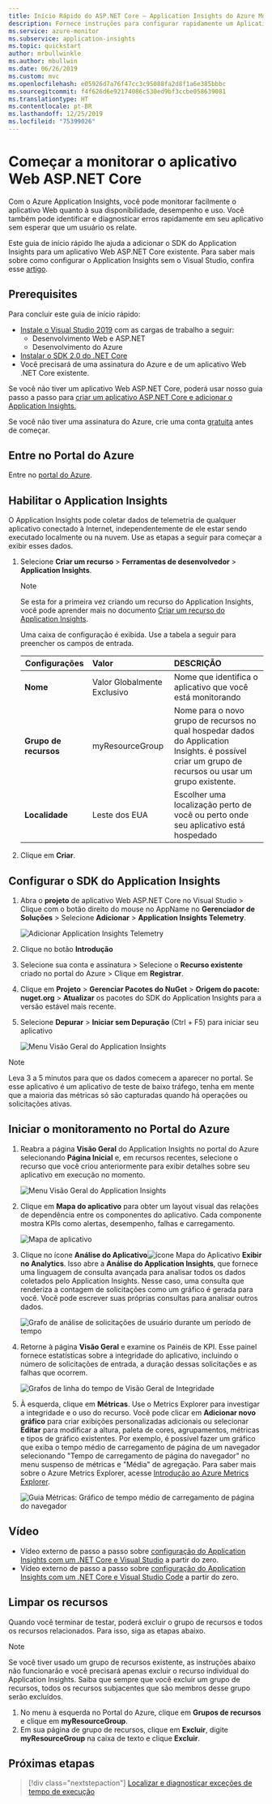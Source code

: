 ```yaml
---
title: Início Rápido do ASP.NET Core – Application Insights do Azure Monitor
description: Fornece instruções para configurar rapidamente um Aplicativo Web ASP.NET Core para monitoramento com o Application Insights do Azure Monitor
ms.service: azure-monitor
ms.subservice: application-insights
ms.topic: quickstart
author: mrbullwinkle
ms.author: mbullwin
ms.date: 06/26/2019
ms.custom: mvc
ms.openlocfilehash: e05926d7a76f47cc3c95088fa2d8f1a6e385bbbc
ms.sourcegitcommit: f4f626d6e92174086c530ed9bf3ccbe058639081
ms.translationtype: HT
ms.contentlocale: pt-BR
ms.lasthandoff: 12/25/2019
ms.locfileid: "75399026"
---
```

# <a name="start-monitoring-your-aspnet-core-web-application"></a>Começar a monitorar o aplicativo Web ASP.NET Core

Com o Azure Application Insights, você pode monitorar facilmente o aplicativo Web quanto à sua disponibilidade, desempenho e uso. Você também pode identificar e diagnosticar erros rapidamente em seu aplicativo sem esperar que um usuário os relate. 

Este guia de início rápido lhe ajuda a adicionar o SDK do Application Insights para um aplicativo Web ASP.NET Core existente. Para saber mais sobre como configurar o Application Insights sem o Visual Studio, confira esse [artigo](https://docs.microsoft.com/azure/azure-monitor/app/asp-net-core).

## <a name="prerequisites"></a>Prerequisites

Para concluir este guia de início rápido:

- [Instale o Visual Studio 2019](https://www.visualstudio.com/downloads/) com as cargas de trabalho a seguir:
  - Desenvolvimento Web e ASP.NET
  - Desenvolvimento do Azure
- [Instalar o SDK 2.0 do .NET Core](https://www.microsoft.com/net/core)
- Você precisará de uma assinatura do Azure e de um aplicativo Web .NET Core existente.

Se você não tiver um aplicativo Web ASP.NET Core, poderá usar nosso guia passo a passo para [criar um aplicativo ASP.NET Core e adicionar o Application Insights.](../../azure-monitor/app/asp-net-core.md)

Se você não tiver uma assinatura do Azure, crie uma conta [gratuita](https://azure.microsoft.com/free/) antes de começar.

## <a name="sign-in-to-the-azure-portal"></a>Entre no Portal do Azure

Entre no [portal do Azure](https://portal.azure.com/).

## <a name="enable-application-insights"></a>Habilitar o Application Insights

O Application Insights pode coletar dados de telemetria de qualquer aplicativo conectado à Internet, independentemente de ele estar sendo executado localmente ou na nuvem. Use as etapas a seguir para começar a exibir esses dados.

1. Selecione **Criar um recurso** > **Ferramentas de desenvolvedor** > **Application Insights**.

   > [!NOTE]
   >Se esta for a primeira vez criando um recurso do Application Insights, você pode aprender mais no documento [Criar um recurso do Application Insights](https://docs.microsoft.com/azure/azure-monitor/app/create-new-resource).

    Uma caixa de configuração é exibida. Use a tabela a seguir para preencher os campos de entrada.

   | Configurações        |  Valor           | DESCRIÇÃO  |
   | ------------- |:-------------|:-----|
   | **Nome**      | Valor Globalmente Exclusivo | Nome que identifica o aplicativo que você está monitorando |
   | **Grupo de recursos**     | myResourceGroup      | Nome para o novo grupo de recursos no qual hospedar dados do Application Insights. é possível criar um grupo de recursos ou usar um grupo existente. |
   | **Localidade** | Leste dos EUA | Escolher uma localização perto de você ou perto onde seu aplicativo está hospedado |

2. Clique em **Criar**.



## <a name="configure-app-insights-sdk"></a>Configurar o SDK do Application Insights

1. Abra o **projeto** de aplicativo Web ASP.NET Core no Visual Studio > Clique com o botão direito do mouse no AppName no **Gerenciador de Soluções** > Selecione **Adicionar** > **Application Insights Telemetry**.

    ![Adicionar Application Insights Telemetry](./media/dotnetcore-quick-start/2vsaddappinsights.png)

2. Clique no botão **Introdução**

3. Selecione sua conta e assinatura > Selecione o **Recurso existente** criado no portal do Azure > Clique em **Registrar**.

4. Clique em **Projeto** > **Gerenciar Pacotes do NuGet** > **Origem do pacote: nuget.org** > **Atualizar** os pacotes do SDK do Application Insights para a versão estável mais recente.

5. Selecione **Depurar** > **Iniciar sem Depuração** (Ctrl + F5) para iniciar seu aplicativo

    ![Menu Visão Geral do Application Insights](./media/dotnetcore-quick-start/3debug.png)

> [!NOTE]
> Leva 3 a 5 minutos para que os dados comecem a aparecer no portal. Se esse aplicativo é um aplicativo de teste de baixo tráfego, tenha em mente que a maioria das métricas só são capturadas quando há operações ou solicitações ativas.

## <a name="start-monitoring-in-the-azure-portal"></a>Iniciar o monitoramento no Portal do Azure

1. Reabra a página **Visão Geral** do Application Insights no portal do Azure selecionando **Página Inicial** e, em recursos recentes, selecione o recurso que você criou anteriormente para exibir detalhes sobre seu aplicativo em execução no momento.

   ![Menu Visão Geral do Application Insights](./media/dotnetcore-quick-start/4overview.png)

2. Clique em **Mapa do aplicativo** para obter um layout visual das relações de dependência entre os componentes do aplicativo. Cada componente mostra KPIs como alertas, desempenho, falhas e carregamento.

   ![Mapa de aplicativo](./media/dotnetcore-quick-start/5appmap.png)

3. Clique no ícone **Análise do Aplicativo**![ícone Mapa do Aplicativo](./media/dotnetcore-quick-start/006.png) **Exibir no Analytics**. Isso abre a **Análise do Application Insights**, que fornece uma linguagem de consulta avançada para analisar todos os dados coletados pelo Application Insights. Nesse caso, uma consulta que renderiza a contagem de solicitações como um gráfico é gerada para você. Você pode escrever suas próprias consultas para analisar outros dados.

   ![Grafo de análise de solicitações de usuário durante um período de tempo](./media/dotnetcore-quick-start/6analytics.png)

4. Retorne à página **Visão Geral** e examine os Painéis de KPI.  Esse painel fornece estatísticas sobre a integridade do aplicativo, incluindo o número de solicitações de entrada, a duração dessas solicitações e as falhas que ocorrem. 

   ![Grafos de linha do tempo de Visão Geral de Integridade](./media/dotnetcore-quick-start/7kpidashboards.png)

5. À esquerda, clique em **Métricas**. Use o Metrics Explorer para investigar a integridade e o uso do recurso. Você pode clicar em **Adicionar novo gráfico** para criar exibições personalizadas adicionais ou selecionar **Editar** para modificar a altura, paleta de cores, agrupamentos, métricas e tipos de gráfico existentes. Por exemplo, é possível fazer um gráfico que exiba o tempo médio de carregamento de página de um navegador selecionando "Tempo de carregamento de página do navegador" no menu suspenso de métricas e "Média" de agregação. Para saber mais sobre o Azure Metrics Explorer, acesse [Introdução ao Azure Metrics Explorer](../../azure-monitor/platform/metrics-getting-started.md).

     ![Guia Métricas: Gráfico de tempo médio de carregamento de página do navegador](./media/dotnetcore-quick-start/8metrics.png)

## <a name="video"></a>Vídeo

- Vídeo externo de passo a passo sobre [configuração do Application Insights com um .NET Core e Visual Studio](https://www.youtube.com/watch?v=NoS9UhcR4gA&t) a partir do zero.
- Vídeo externo de passo a passo sobre [configuração do Application Insights com um .NET Core e Visual Studio Code](https://youtu.be/ygGt84GDync) a partir do zero.

## <a name="clean-up-resources"></a>Limpar os recursos
Quando você terminar de testar, poderá excluir o grupo de recursos e todos os recursos relacionados. Para isso, siga as etapas abaixo.

> [!NOTE]
> Se você tiver usado um grupo de recursos existente, as instruções abaixo não funcionarão e você precisará apenas excluir o recurso individual do Application Insights. Saiba que sempre que você excluir um grupo de recursos, todos os recursos subjacentes que são membros desse grupo serão excluídos.

1. No menu à esquerda no Portal do Azure, clique em **Grupos de recursos** e clique em **myResourceGroup**.
2. Em sua página de grupo de recursos, clique em **Excluir**, digite **myResourceGroup** na caixa de texto e clique **Excluir**.

## <a name="next-steps"></a>Próximas etapas

> [!div class="nextstepaction"]
> [Localizar e diagnosticar exceções de tempo de execução](https://docs.microsoft.com/azure/application-insights/app-insights-tutorial-runtime-exceptions)
